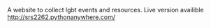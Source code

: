 A website to collect lgbt events and resources. Live version availible http://srs2262.pythonanywhere.com/
